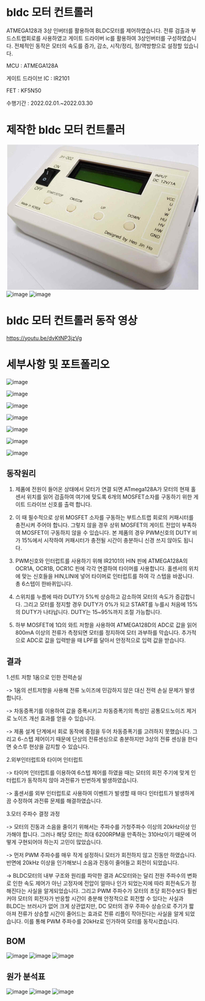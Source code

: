 # bldc 모터 컨트롤러

ATMEGA128과 3상 인버터를 활용하여 BLDC모터를 제어하였습니다. 전류 검출과 부드스트랩회로를 사용하였고 게이트 드라이버 ic를 활용하여 3상인버터를 구성하였습니다. 전체적인 동작은 모터의 속도를 증가, 감소, 시작/정리, 정/역방향으로 설정할 있습니다.

MCU : ATMEGA128A

게이트 드라이브 IC : IR2101

FET : KF5N50


수행기간 : 2022.02.01.~2022.03.30

# 제작한 bldc 모터 컨트롤러

![./result.jpg](./1.jpg)
![image](https://github.com/jinhoheoo/bldc-motor-controller/assets/153490852/58366744-ed9d-419c-96dc-aa7d152084ff)
![image](https://github.com/jinhoheoo/bldc-motor-controller/assets/153490852/131344ba-0c0f-4662-943f-1a5fe4461441)


# bldc 모터 컨트롤러 동작 영상

https://youtu.be/dvKtNP3jzVg


# 세부사항 및 포트폴리오


![image](https://github.com/jinhoheoo/bldc-motor-controller/assets/153490852/698e1f0e-dab1-440c-8291-f51694b8112b)

![image](https://github.com/jinhoheoo/bldc-motor-controller/assets/153490852/2dda84c6-137a-4beb-a1cf-fd353e55595c)

![image](https://github.com/jinhoheoo/bldc-motor-controller/assets/153490852/95382019-5430-4f83-a4e9-944e9dd1ef3f)

![image](https://github.com/jinhoheoo/bldc-motor-controller/assets/153490852/5a4f08f8-8d34-4ce2-bcae-1ac2248a247e)

![image](https://github.com/jinhoheoo/bldc-motor-controller/assets/153490852/66425cb1-817b-4ee0-985b-ca72ac4ec531)

![image](https://github.com/jinhoheoo/bldc-motor-controller/assets/153490852/29bcbd21-7224-4191-a6e7-582437b80822)

![image](https://github.com/jinhoheoo/bldc-motor-controller/assets/153490852/3832f2d0-5de3-4037-ab2f-32ef55d2bba0)





## 동작원리

1. 제품에 전원이 들어온 상태에서 모터가 연결 되면 ATmega128A가 모터의 현재 홀센서 위치를 읽어 검출하여 여기에 맞도록 6개의 MOSFET소자를 구동하기 위한 게이트 드라이브 신호를 출력 합니다.

2. 이 때 필수적으로 상위 MOSFET 소자를 구동하는 부트스트랩 회로의 커패시터를 충전시켜 주어야 합니다. 그렇지 않을 경우 상위 MOSFET의 게이트 전압이 부족하여 MOSFET이 구동하지 않을 수 있습니다. 본 제품의 경우 PWM신호의 DUTY 비가 15%에서 시작하여 커패시터가 충전될 시간이 충분하니 신경 쓰지 않아도 됩니다.

3. PWM신호와 인터럽트를 사용하기 위해 IR2101의 HIN 핀에 ATMEGA128A의 OCR1A, OCR1B, OCR1C 핀에 각각 연결하여 타이머를 사용합니다. 홀센서의 위치에 맞는 신호들을 HIN,LIN에 넣어 타이머로 인터럽트를 하여 각 스텝을 바꿉니다. 총 6스텝이 한바퀴입니다.

4. 스위치를 누름에 따라 DUTY가 5%씩 상승하고 감소하여 모터의 속도가 증감합니다. 그리고 모터를 정지할 경우 DUTY가 0%가 되고 START를 누를시 처음에 15%의 DUTY가 나타납니다.  DUTY는 15~95%까지 조절 가능합니다.

5. 하부 MOSFET에 1Ω의 와트 저항을 사용하여 ATMEGA128D의 ADC로 값을 읽어 800mA 이상의 전류가 측정되면 모터를 정지하여 모터 과부하를 막습니다. 추가적으로 ADC로 값을 입력받을 때 LPF를 달아서 안정적으로 입력 값을 받습니다.

## 결과

1.션트 저항 1옴으로 인한 전력손실

-> 1옴의 션트저항을 사용해 전류 노이즈에 민감하지 않은 대신 전력 손실 문제가 발생합니다.

-> 차동증폭기를 이용하여 값을 증폭시키고 차동증폭기의 특성인 공통모드노이즈 제거로 노이즈 개선 효과를 얻을 수 있습니다.

-> 제품 설계 단계에서 회로 동작에 중점을 두어 차동증폭기를 고려하지 못했습니다. 그리고 6-스텝 제어이기 때문에 단상의 전류센싱으로 충분하지만 3상의 전류 센싱을 한다면 슛스루 현상을 감지할 수 있습니다.   

2.외부인터럽트와 타이머 인터럽트 

-> 타이머 인터럽트를 이용하여 6스텝 제어를 하였을 때는 모터의 회전 주기에 맞게 인터럽트가 동작하지 않아 과전류가 빈번하게 발생하였습니다.

-> 홀센서를 외부 인터럽트로 사용하여 이벤트가 발생할 때 마다 인터럽트가 발생하게 끔 수정하여 과전류 문제를 해결하였습니다.

3.모터 주파수 결정 과정

-> 모터의 진동과 소음을 줄이기 위해서는 주파수를 가청주파수 이상의 20kHz이상 인가해야 합니다. 그러나 해당 모터는 최대 6200RPM을 만족하는 310Hz이기 때문에 어떻게 구현되어야 하는지 고민이 많았습니다. 

-> 먼저 PWM 주파수를 매우 작게 설정하니 모터가 회전하지 않고 진동만 하였습니다. 반면에 20kHz 이상을 인가해보니 소음과 진동이 줄어들고 회전이 되었습니다. 

-> BLDC모터의 내부 구조와 원리를 파악한 결과 AC모터와는 달리 전원 주파수의 변화로 인한 속도 제어가 아닌 고정자에 전압이 얼마나 인가 되었는지에 따라 회전속도가 정해진다는 사실을 알게되었습니다. 그리고 PWM 주파수가 모터의 초당 회전수보다 훨씬 커야 모터의 회전자가 반응할 시간이 충분해 안정적으로 회전할 수 있다는 사실과 BLDC는 브러시가 없어 크게 상관없지만, DC 모터의 경우 주파수 상승으로 주기가 짧아져 전류가 상승할 시간이 줄어드는 효과로 전류 리플이 작아진다는 사실을 알게 되었습니다. 이를 통해 PWM 주파수를 20kHz로 인가하여 모터를 동작시켰습니다.

## BOM

![image](https://github.com/jinhoheoo/bldc-motor-controller/assets/153490852/20e52d8b-f6db-4445-8a34-d941e57f0a40)
![image](https://github.com/jinhoheoo/bldc-motor-controller/assets/153490852/53fdf00b-d043-403b-8123-1faca066524b)
![image](https://github.com/jinhoheoo/bldc-motor-controller/assets/153490852/4482a5a7-2b9d-4ed2-9aaf-3084f5c8c0e9)


## 원가 분석표

![image](https://github.com/jinhoheoo/bldc-motor-controller/assets/153490852/b01a4771-00f2-4a2f-b5ca-f6743c184cf0)
![image](https://github.com/jinhoheoo/bldc-motor-controller/assets/153490852/b01b3316-3737-4b24-a552-feb465d05044)
![image](https://github.com/jinhoheoo/bldc-motor-controller/assets/153490852/b6c3964f-8697-418c-afbc-fc00abf3c795)





